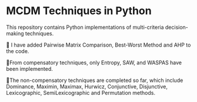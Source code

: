 # MCDM Techniques in Python
This repository contains Python implementations of multi-criteria decision-making techniques.

:triangular_flag_on_post: I have added Pairwise Matrix Comparison, Best-Worst Method and AHP to the code. 

:triangular_flag_on_post:From compensatory techniques, only Entropy, SAW, and WASPAS have been implemented.

:triangular_flag_on_post:The non-compensatory techniques are completed so far, which include Dominance, Maximin, Maximax, Hurwicz, Conjunctive, Disjunctive, Lexicographic, SemiLexicographic and Permutation methods.

